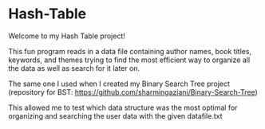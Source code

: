 # Hash-Table

Welcome to my Hash Table project! 

This fun program reads in a data file containing author names, book titles, keywords, and themes trying to find the most efficient way to organize all the data as well as search for it later on.

The same one I used when I created my Binary Search Tree project (repository for BST: https://github.com/sharmingaziani/Binary-Search-Tree)

This allowed me to test which data structure was the most optimal for organizing and searching the user data with the given datafile.txt  
